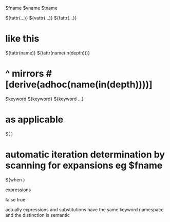$fname
$vname
$tname

${tattr(...)}
${vattr(...)}
${fattr(...)}
# like this
${tattr(name)}
${tattr(name(in(depth)))}
# ^ mirrors #[derive(adhoc(name(in(depth))))]

$keyword
${keyword}
${keyword ...}
# as applicable

$( )
# automatic iteration determination by scanning for expansions eg $fname

${when }


expressions

false
true



actually expressions and substitutions have the same keyword namespace
and the distinction is semantic
